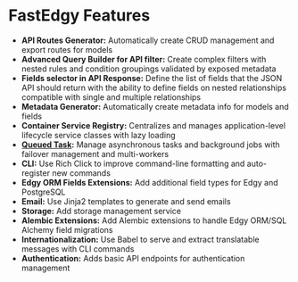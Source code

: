 # FastEdgy Features

- **API Routes Generator:** Automatically create CRUD management and export routes for models
- **Advanced Query Builder for API filter:** Create complex filters with nested rules and condition groupings validated by exposed metadata
- **Fields selector in API Response:** Define the list of fields that the JSON API should return with the ability to define fields on nested relationships compatible with single and multiple relationships
- **Metadata Generator:** Automatically create metadata info for models and fields
- **Container Service Registry:** Centralizes and manages application-level lifecycle service classes with lazy loading
- **[Queued Task](queued-tasks/overview.md):** Manage asynchronous tasks and background jobs with failover management and multi-workers
- **CLI:** Use Rich Click to improve command-line formatting and auto-register new commands
- **Edgy ORM Fields Extensions:** Add additional field types for Edgy and PostgreSQL
- **Email:** Use Jinja2 templates to generate and send emails
- **Storage:** Add storage management service
- **Alembic Extensions:** Add Alembic extensions to handle Edgy ORM/SQL Alchemy field migrations
- **Internationalization:** Use Babel to serve and extract translatable messages with CLI commands
- **Authentication:** Adds basic API endpoints for authentication management

